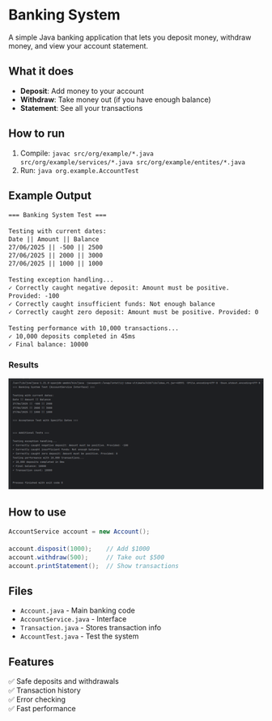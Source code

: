 # Banking System

A simple Java banking application that lets you deposit money, withdraw money, and view your account statement.

## What it does

- **Deposit**: Add money to your account
- **Withdraw**: Take money out (if you have enough balance)
- **Statement**: See all your transactions

## How to run

1. Compile: `javac src/org/example/*.java src/org/example/services/*.java src/org/example/entites/*.java`
2. Run: `java org.example.AccountTest`

## Example Output

```
=== Banking System Test ===

Testing with current dates:
Date || Amount || Balance
27/06/2025 || -500 || 2500
27/06/2025 || 2000 || 3000
27/06/2025 || 1000 || 1000

Testing exception handling...
✓ Correctly caught negative deposit: Amount must be positive. Provided: -100
✓ Correctly caught insufficient funds: Not enough balance
✓ Correctly caught zero deposit: Amount must be positive. Provided: 0

Testing performance with 10,000 transactions...
✓ 10,000 deposits completed in 45ms
✓ Final balance: 10000
```
### Results
<p align="center">
  <img src="images/results.png" alt="Hotel Reservation System Diagram" width="600"/>
</p>

## How to use

```java
AccountService account = new Account();

account.disposit(1000);    // Add $1000
account.withdraw(500);     // Take out $500
account.printStatement();  // Show transactions
```

## Files

- `Account.java` - Main banking code
- `AccountService.java` - Interface
- `Transaction.java` - Stores transaction info
- `AccountTest.java` - Test the system

## Features

✅ Safe deposits and withdrawals  
✅ Transaction history  
✅ Error checking  
✅ Fast performance